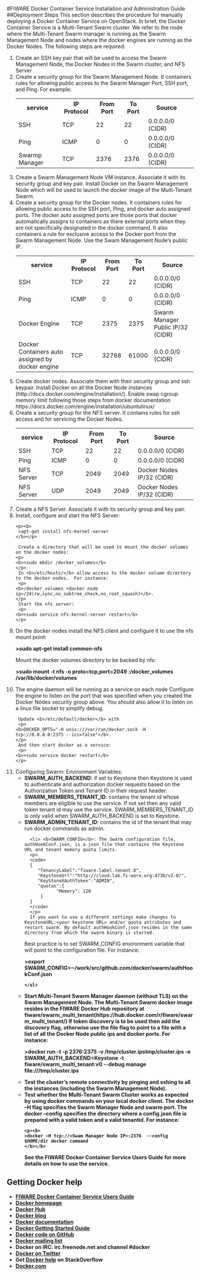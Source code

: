 <!--[metadata]>
+++
title = "FIWARE Docker Container Service Installation and Administration Guide"
description = "FIWARE Docker Container Service Installation and Administration Guide home page"
keywords = ["docker, introduction, documentation, about, technology, docker.io, user, guide, user's, manual, platform, framework, virtualization, home,  intro"]
[menu.main]
parent = "mn_fun_docker"
+++
<![end-metadata]-->

#FIWARE Docker Container Service Installation and Administration Guide
##Deployment Steps
This section describes the procedure for manually deploying a Docker Container Service on OpenStack.  In brief, the Docker Container Service is a Multi-Tenant Swarm cluster.  We refer to the node where the Multi-Tenant Swarm manager is running as the Swarm Management Node and nodes where the docker engines are running as the Docker Nodes.  The following steps are required:

<ol>
<li>Create an SSH key pair that will be used to access the Swarm Management Node, the Docker Nodes in the Swarm cluster, and NFS Server

<li>Create a security group for the Swarm Management Node.  It containers rules for allowing public access to the Swarm Manager Port, SSH port, and Ping. For example:

 <table style="width:100%">
  <tr>
    <th><b>service</b></th>
    <th><b>IP Protocol</b></th>
    <th><b>From Port</b></th>
    <th><b>To Port</b></th>
    <th><b>Source</b><th>
  </tr>
  <tr>
    <td>SSH</td>
    <td>TCP</td>
    <td>22</td>
    <td>22</td>
    <td> 0.0.0.0/0 (CIDR)<td>
  </tr>
    <tr>
    <td>Ping</td>
    <td>ICMP</td>
    <td>0</td>
    <td>0</td>
    <td> 0.0.0.0/0 (CIDR)<td>
  </tr>
    <tr>
    <td>Swarmp Manager</td>
    <td>TCP</td>
    <td>2376</td>
    <td>2376</td>
    <td> 0.0.0.0/0 (CIDR)<td>
  </tr>


</table> 


<li>Create a Swarm Management Node VM instance.  Associate it with its security group and key pair. Install Docker on the Swarm Management Node which will be used to launch the docker image of the Multi-Tenant Swarm.

<li>Create a security group for the Docker nodes.  It containers rules for allowing public access to the SSH port, Ping, and docker auto assigned ports.  The docker auto assigned ports are those ports that docker automatically assigns to containers as there external ports when they are not specifically designated in the docker command.  It also containers a rule for exclusive access to the Docker port from the Swarm Management Node.  Use the Swam Management Node’s public IP.  

 <table style="width:100%">
  <tr>
    <th><b>service</b></th>
    <th><b>IP Protocol</b></th>
    <th><b>From Port</b></th>
    <th><b>To Port</b></th>
    <th><b>Source</b></th>
  </tr>
  <tr>
    <td>SSH</td>
    <td>TCP</td>
    <td>22</td>
    <td>22</td>
    <td> 0.0.0.0/0 (CIDR)</td>
  </tr>
  <tr>
    <td>Ping</td>
    <td>ICMP</td>
    <td>0</td>
    <td>0</td>
    <td> 0.0.0.0/0 (CIDR)</td>
  </tr>
  <tr>
    <td>Docker Engine</td>
    <td>TCP</td>
    <td>2375</td>
    <td>2375</td>
    <td> Swarm Manager Public IP/32 (CIDR)</td>
  </tr>
    <tr>
    <td>Docker Containers auto assigned by docker engine</td>
    <td>TCP</td>
    <td>32768</td>
    <td>61000</td>
    <td> 0.0.0.0/0 (CIDR) </td>
  </tr>
  </table>

<li> Create docker nodes.  Associate them with their security group and ssh keypair. 
Install Docker on all the Docker Node instances (http://docs.docker.com/engine/installation/).  
Enable swap cgroup memory limit following those steps from docker  documentation https://docs.docker.com/engine/installation/ubuntulinux/

<li> Create a security group for the NFS server.  It contains rules for ssh access and for servicing the Docker Nodes.

 <table style="width:100%">
  <tr>
    <th><b>service</b></th>
    <th><b>IP Protocol</b></th>
    <th><b>From Port</b></th>
    <th><b>To Port</b></th>
    <th><b>Source</b></th>
  </tr>
  <tr>
    <td>SSH</td>
    <td>TCP</td>
    <td>22</td>
    <td>22</td>
    <td> 0.0.0.0/0 (CIDR)</td>
  </tr>
  <tr>
    <td>Ping</td>
    <td>ICMP</td>
    <td>0</td>
    <td>0</td>
    <td> 0.0.0.0/0 (CIDR)</td>
  </tr>
  <tr>
    <td>NFS Server</td>
    <td>TCP</td>
    <td>2049</td>
    <td>2049</td>
    <td> Docker Nodes  IP/32 (CIDR)</td>
  </tr>
  <tr>
    <td>NFS Server</td>
    <td>UDP</td>
    <td>2049</td>
    <td>2049</td>
    <td> Docker Nodes  IP/32 (CIDR)</td>
  </tr>
</table>


<li> Create a NFS Server.  Associate it with its security group and key pair.
<li> Install, configure and start the NFS Server:

    <p><b> 
     >apt-get install nfs-kernel-server
    </b></p>
    
     Create a directory that will be used to mount the docker volumes on the docker nodes:
    <p>
    <b>>sudo mkdir /docker_volumes</b>
    </p>
     In <b>/etc/hosts/</b> allow access to the docker volume directory to the docker nodes.  For instance:
     <p>
    <b>/docker_volumes <docker node ip>/24(rw,sync,no_subtree_check,no_root_squash)</b>.
    </p>
     Start the nfs server:
     <p>
    <b>>sudo service nfs-kernel-server restart</b>
    </p>

<li> On the docker nodes install the NFS client and configure it to use the nfs mount point:
    <p> 
    <b>>sudo apt-get install common-nfs</b>
    </p>
     Mount the docker volumes directory to be backed by nfs:
     <p>
    <b>>sudo mount -t nfs -o proto=tcp,port=2049 <nfs server ip>:/docker_volumes /var/lib/docker/volumes</b>
    </p>
     

<li> The engine daemon will be running as a service on each node
Configure the engine to listen on the port that was specified when you created the Docker Nodes security group above.  You should also allow it to listen on a linux file socket to simplify debug.  

     Update <b>/etc/default/docker</b> with 
     <p>
    <b>DOCKER_OPTS="-H unix:///var/run/docker.sock -H tcp://0.0.0.0:2375 --icc=false"</b>. 
    </p>
     And then start docker as a service:
     <p>
    <b>>sudo service docker restart</b>
    </p>

<li> Configuring Swarm:
   Environment Variables:
   <ul>
      <li> <b>SWARM_AUTH_BACKEND:</b> if set to Keystone then Keystone is used to authenticate and authorization docker requests based on the Authorization Token and Tenant ID in their request header. 
      <li> <b>SWARM_MEMBERS_TENANT_ID</b>: contains the tenant id whose members are eligible to use the service. If not set then any valid token tenant id may use the service. SWARM_MEMBERS_TENANT_ID is only valid when SWARM_AUTH_BACKEND is set to Keystone.
      <li> <b>SWARM_ADMIN_TENANT_ID</b>: contains the id of the tenant that may run docker commands as admin. 

      <li> <b>SWARM_CONFIG</b>: The	Swarm configuration file, authHookConf.json, is a json file that contains the Keystone URL and tenant memory quota limits.
      <p>
      <code>
      {
         "TenancyLabel":"fiware.label.tenant.0",
         "KeystoneUrl":"http://cloud.lab.fi-ware.org:4730/v2.0/",
         "KeyStoneXAuthToken":"ADMIN",
         "quotas":{
                "Memory": 128
          }
      }
      </code>
      </p>
      If you want to use a different settings make changes to KeystoneURL:<your keystone URL> and/or quota attributes and restart swarm. By default authHookConf.json resides in the same directory from which the swarm binary is started.
Best practice is to set SWARM_CONFIG environment variable that will point to the configuration file. For instance:
     <p>
     <b>>export SWARM_CONFIG=~/work/src/github.com/docker/swarm/authHookConf.json</p>
     </p>

    </ul>

<li> Start Multi-Tenant Swarm Manager daemon (without TLS) on the Swarm Management Node.  The Multi-Tenant Swarm docker image resides in the FIWARE Docker Hub repository at <b>fiware/swarm_multi_tenant</b>(https://hub.docker.com/r/fiware/swarm_multi_tenant/) 
If token discovery is to be used then add the discovery flag, otherwise use the file flag to point to a file with a list of all the Docker Node public ips and docker ports.  For instance:
   <p>
   <b>>docker run -t -p 2376:2375 -v /tmp/cluster.ipstmp/cluster.ips -e SWARM_AUTH_BACKEND=Keystone -t fiware/swarm_multi_tenant:v0 --debug manage  file:///tmp/cluster.ips</b>
   </p>

<li> Test the cluster’s remote connectivity by pinging and sshing to all the instances (including the Swarm Management Node). 

<li> Test whether the Multi-Tenant Swarm Cluster works as expected by using docker commands on your local docker client.  The docker –H flag specifies the Swarm Manager Node and swarm port.  The docker –config specifies the directory where a config.json file is prepared with a valid token and a valid tenantid.  For instance:

    <p><b>    
    >docker –H tcp://<Swam Manager Node IP>:2376  --config $HOME/dir docker command
    </b></b>

See the FIWARE Docker Container Service Users Guide for more details on how to use the  service.

</ol>  

## Getting Docker help

* [FIWARE Docker Container Service Users Guide](https://github.com/fiware-docker/docker-container-service/blob/master/docs/userguide/user-guide.md)
* [Docker homepage](https://www.docker.com/)
* [Docker Hub](https://hub.docker.com)
* [Docker blog](https://blog.docker.com/)
* [Docker documentation](https://docs.docker.com/)
* [Docker Getting Started Guide](https://docs.docker.com/mac/started/)
* [Docker code on GitHub](https://github.com/docker/docker)
* [Docker mailing
  list](https://groups.google.com/forum/#!forum/docker-user)
* Docker on IRC: irc.freenode.net and channel #docker
* [Docker on Twitter](https://twitter.com/docker)
* Get [Docker help](https://stackoverflow.com/search?q=docker) on
  StackOverflow
* [Docker.com](https://www.docker.com/)
